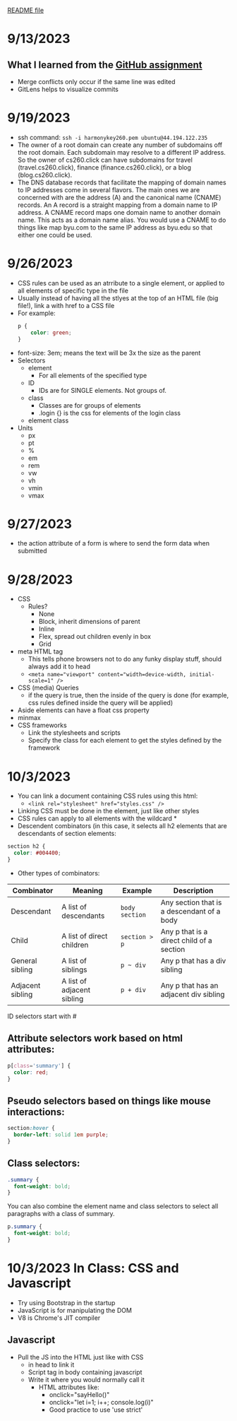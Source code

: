 [README file](README.md)
# 9/13/2023
## What I learned from the [GitHub assignment](https://github.com/webprogramming260/.github/blob/main/profile/essentials/gitHub/gitHub.md)
- Merge conflicts only occur if the same line was edited
- GitLens helps to visualize commits

# 9/19/2023
- ssh command: ```ssh -i harmonykey260.pem ubuntu@44.194.122.235```
- The owner of a root domain can create any number of subdomains off the root domain. Each subdomain may resolve to a different IP address. So the owner of cs260.click can have subdomains for travel (travel.cs260.click), finance (finance.cs260.click), or a blog (blog.cs260.click).
- The DNS database records that facilitate the mapping of domain names to IP addresses come in several flavors. The main ones we are concerned with are the address (A) and the canonical name (CNAME) records. An A record is a straight mapping from a domain name to IP address. A CNAME record maps one domain name to another domain name. This acts as a domain name alias. You would use a CNAME to do things like map byu.com to the same IP address as byu.edu so that either one could be used.

# 9/26/2023
- CSS rules can be used as an atrribute to a single element, or applied to all elements of specific type in the file
- Usually instead of having all the stlyes at the top of an HTML file (big file!), link a <link> with href to a CSS file
- For example:
    ```css
    p {
        color: green;
    }
    ```
- font-size: 3em; means the text will be 3x the size as the parent
- Selectors
  - element
    - For all elements of the specified type
  - ID
    - IDs are for SINGLE elements. Not groups of.
  - class
    - Classes are for groups of elements
    - .login {} is the css for elements of the login class
  - element class
- Units
  - px
  - pt
  - %
  - em
  - rem
  - vw
  - vh
  - vmin
  - vmax

# 9/27/2023
- the action attribute of a form is where to send the form data when submitted

# 9/28/2023
- CSS
  - Rules?
    - None
    - Block, inherit dimensions of parent
    - Inline
    - Flex, spread out children evenly in box
    - Grid
- meta HTML tag
  - This tells phone browsers not to do any funky display stuff, should always add it to head
  - ```<meta name="viewport" content="width=device-width, initial-scale=1" />```
- CSS (media) Queries
  - if the query is true, then the inside of the query is done (for example, css rules defined inside the query will be applied)
- Aside elements can have a float css property
- minmax
- CSS frameworks
  - Link the stylesheets and scripts
  - Specify the class for each element to get the styles defined by the framework

 # 10/3/2023
 - You can link a document containing CSS rules using this html:
   - ```<link rel="stylesheet" href="styles.css" />```
 - Linking CSS must be done in the <head> element, just like other styles
 - CSS rules can apply to all elements with the wildcard *
 - Descendent combinators (in this case, it selects all h2 elements that are descendants of section elements:
```css
section h2 {
  color: #004400;
}
```
- Other types of combinators:

| Combinator       | Meaning                    | Example        | Description                                |
| ---------------- | -------------------------- | -------------- | ------------------------------------------ |
| Descendant       | A list of descendants      | `body section` | Any section that is a descendant of a body |
| Child            | A list of direct children  | `section > p`  | Any p that is a direct child of a section  |
| General sibling  | A list of siblings         | `p ~ div`      | Any p that has a div sibling               |
| Adjacent sibling | A list of adjacent sibling | `p + div`      | Any p that has an adjacent div sibling     |

ID selectors start with #
## Attribute selectors work based on html attributes:
```css
p[class='summary'] {
  color: red;
}
```
## Pseudo selectors based on things like mouse interactions:
```css
section:hover {
  border-left: solid 1em purple;
}
```
## Class selectors:
```css
.summary {
  font-weight: bold;
}
```
You can also combine the element name and class selectors to select all paragraphs with a class of summary.

```css
p.summary {
  font-weight: bold;
}
```
# 10/3/2023 In Class: CSS and Javascript
- Try using Bootstrap in the startup
- JavaScript is for manipulating the DOM
- V8 is Chrome's JIT compiler
## Javascript
- Pull the JS into the HTML just like with CSS
  - <script src=''> </script> in head to link it
  - Script tag in body containing javascript
  - Write it where you would normally call it
    - HTML attributes like:
      - onclick="sayHello()"
      - onclick="let i=1; i++; console.log(i)"
      - Good practice to use 'use strict' 
